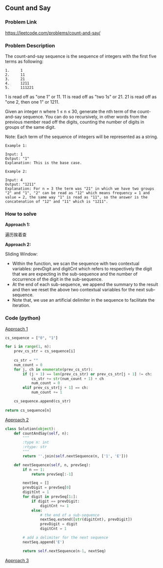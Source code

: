 ## Count and Say

### Problem Link

https://leetcode.com/problems/count-and-say/

### Problem Description 

The count-and-say sequence is the sequence of integers with the first five terms as following:
 
```
1.     1
2.     11
3.     21
4.     1211
5.     111221
```

1 is read off as "one 1" or 11.
11 is read off as "two 1s" or 21.
21 is read off as "one 2, then one 1" or 1211.

Given an integer n where 1 ≤ n ≤ 30, generate the nth term of the count-and-say sequence. You can do so recursively, in other words from the previous member read off the digits, counting the number of digits in groups of the same digit.

Note: Each term of the sequence of integers will be represented as a string.

```
Example 1: 

Input: 1
Output: "1"
Explanation: This is the base case.

```

```
Example 2: 

Input: 4
Output: "1211"
Explanation: For n = 3 the term was "21" in which we have two groups "2" and "1", "2" can be read as "12" which means frequency = 1 and value = 2, the same way "1" is read as "11", so the answer is the concatenation of "12" and "11" which is "1211".

```


### How to solve 

**Approach 1:** 

遍历挨着查

**Approach 2:** 

Sliding Window: 

* Within the function, we scan the sequence with two contextual variables: prevDigit and digitCnt which refers to respectively the digit that we are expecting in the sub-sequence and the number of occurrence of the digit in the sub-sequence.
* At the end of each sub-sequence, we append the summary to the result and then we reset the above two contextual variables for the next sub-sequence.
* Note that, we use an artificial delimiter in the sequence to facilitate the iteration.


### Code (python)

[Approach 1](https://github.com/yanray/leetcode/blob/master/problems/0038Count_and_Say/0038Count_and_Say1.py)

```python
cs_sequence = ["0", "1"]

for i in range(1, n):
    prev_cs_str = cs_sequence[i]
    
    cs_str = ""
    num_count = 0
    for j, ch in enumerate(prev_cs_str):
        if (j + 1) == len(prev_cs_str) or prev_cs_str[j + 1] != ch:
            cs_str += str(num_count + 1) + ch
            num_count = 0
        elif prev_cs_str[j + 1] == ch:
            num_count += 1

    cs_sequence.append(cs_str)
    
return cs_sequence[n]
```

[Approach 2](https://github.com/yanray/leetcode/blob/master/problems/0038Count_and_Say/0038Count_and_Say2.py)

```python
class Solution(object):
    def countAndSay(self, n):
        """
        :type n: int
        :rtype: str
        """
        return ''.join(self.nextSequence(n, ['1', 'E']))

    def nextSequence(self, n, prevSeq):
        if n == 1:
            return prevSeq[:-1]

        nextSeq = []
        prevDigit = prevSeq[0]
        digitCnt = 1
        for digit in prevSeq[1:]:
            if digit == prevDigit:
                digitCnt += 1
            else:
                # the end of a sub-sequence
                nextSeq.extend([str(digitCnt), prevDigit])
                prevDigit = digit
                digitCnt = 1

        # add a delimiter for the next sequence
        nextSeq.append('E')

        return self.nextSequence(n-1, nextSeq)
```


[Approach 3](https://github.com/yanray/leetcode/blob/master/problems/0038Count_and_Say/0038Count_and_Say3.py)

```python

```